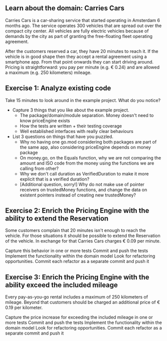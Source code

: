 ## Learn about the domain: Carries Cars

Carries Cars is a car-sharing service that started operating in Amsterdam 6 months ago. 
The service operates 300 vehicles that are spread out over the compact city center. 
All vehicles are fully electric vehicles because of demands by the city as part of granting the free-floating fleet operating agreement.

After the customers reserved a car, they have 20 minutes to reach it. 
If the vehicle is in good shape then they accept a rental agreement using a smartphone app. 
From that point onwards they can start driving around. 
Pricing is straightforward: you pay per minute (e.g. € 0.24) and are allowed a maximum (e.g. 250 kilometers) mileage.


## Exercise 1: Analyze existing code

Take 15 minutes to look around in the example project. What do you notice?

- Capture 3 things that you like about the example project.
    - The package/domain/module separation. Money doesn't need to know priceEngine exists
    - How the tests are written + their testing coverage
    - Well established interfaces with really clear behaviours
- List 3 questions on things that have you puzzled.
    - Why no having one go.mod considering both packages are part of the same app, also considering priceEngine depends on money package
    - On money.go, on the Equals function, why we are not comparing the amount and ISO code from the money using the functions we are calling from other?
    - Why we don't call duration as VerifiedDuration to make it more explicit that is a verified duration?
    - [Additional question, sorry!] Why do not make use of pointer receivers on trustedMoney functions, and change the data on existent pointers instead of creating new trustedMoney?

## Exercise 2: Enrich the Pricing Engine with the ability to extend the Reservation

Some customers complain that 20 minutes isn't enough to reach the vehicle. 
For those situations it should be possible to extend the Reservation of the vehicle. 
In exchange for that Carries Cars charges € 0.09 per minute.

Capture this behavior in one or more tests
Commit and push the tests
Implement the functionality within the domain model
Look for refactoring opportunities. Commit each refactor as a separate commit and push it


## Exercise 3: Enrich the Pricing Engine with the ability exceed the included mileage

Every pay-as-you-go rental includes a maximum of 250 kilometers of mileage. 
Beyond that customers should be charged an additional price of € 0.19 per kilometer.

Capture the price increase for exceeding the included mileage in one or more tests
Commit and push the tests
Implement the functionality within the domain model
Look for refactoring opportunities. Commit each refactor as a separate commit and push it
